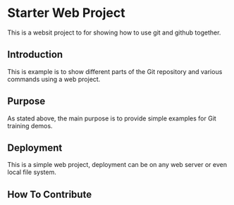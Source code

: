 # Starter Web Project
This is a websit project to for showing how to use git and github together.

## Introduction
This is example is to show different parts of the Git repository and various commands using a web project.

## Purpose
As stated above, the main purpose is to provide simple examples for Git training demos.

## Deployment
This is a simple web project, deployment can be on any web server or even local file system.

## How To Contribute
